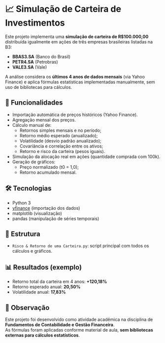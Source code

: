 # 📈 Simulação de Carteira de Investimentos  

Este projeto implementa uma **simulação de carteira de R$100.000,00** distribuída igualmente em ações de três empresas brasileiras listadas na B3:  

- **BBAS3.SA** (Banco do Brasil)  
- **PETR4.SA** (Petrobras)  
- **VALE3.SA** (Vale)  

A análise considera os **últimos 4 anos de dados mensais** (via Yahoo Finance) e aplica fórmulas estatísticas implementadas manualmente, sem uso de bibliotecas para cálculos.  

## 🔎 Funcionalidades
- Importação automática de preços históricos (Yahoo Finance).  
- Agregação mensal dos preços.  
- Cálculo manual de:
  - Retornos simples mensais e no período;  
  - Retorno médio esperado (anualizado);  
  - Volatilidade (desvio padrão anualizado);  
  - Covariância e correlação entre os ativos;  
  - Retorno e risco da carteira (pesos iguais).  
- Simulação da alocação real em ações (quantidade comprada com 100k).  
- Geração de gráficos:
  - Preço normalizado (t0 = 1,0);  
  - Retorno acumulado mensal.  

## 🛠️ Tecnologias
- Python 3  
- [yfinance](https://pypi.org/project/yfinance/) (importação dos dados)  
- matplotlib (visualização)  
- pandas (manipulação de séries temporais)  

## 📂 Estrutura
- `Risco & Retorno de uma Carteira.py`: script principal com todos os cálculos e gráficos.   

## 📊 Resultados (exemplo)
- Retorno total da carteira em 4 anos: **+120,18%**  
- Retorno esperado anual: **20,50%**  
- Volatilidade anual: **17,83%**  

## 📌 Observação
Este projeto foi desenvolvido como atividade acadêmica na disciplina de **Fundamentos de Contabilidade e Gestão Financeira**.  
As fórmulas foram aplicadas conforme material de aula, **sem bibliotecas externas para cálculos estatísticos**.  

